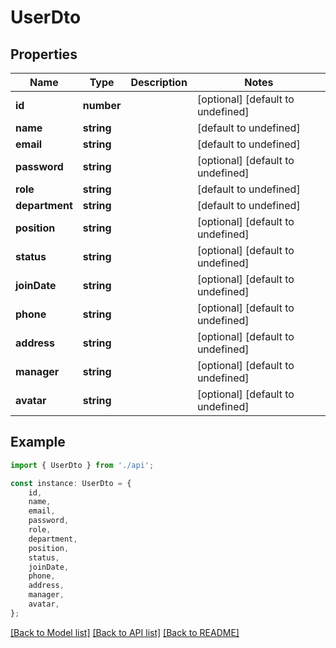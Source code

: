 # UserDto


## Properties

Name | Type | Description | Notes
------------ | ------------- | ------------- | -------------
**id** | **number** |  | [optional] [default to undefined]
**name** | **string** |  | [default to undefined]
**email** | **string** |  | [default to undefined]
**password** | **string** |  | [optional] [default to undefined]
**role** | **string** |  | [default to undefined]
**department** | **string** |  | [default to undefined]
**position** | **string** |  | [optional] [default to undefined]
**status** | **string** |  | [optional] [default to undefined]
**joinDate** | **string** |  | [optional] [default to undefined]
**phone** | **string** |  | [optional] [default to undefined]
**address** | **string** |  | [optional] [default to undefined]
**manager** | **string** |  | [optional] [default to undefined]
**avatar** | **string** |  | [optional] [default to undefined]

## Example

```typescript
import { UserDto } from './api';

const instance: UserDto = {
    id,
    name,
    email,
    password,
    role,
    department,
    position,
    status,
    joinDate,
    phone,
    address,
    manager,
    avatar,
};
```

[[Back to Model list]](../README.md#documentation-for-models) [[Back to API list]](../README.md#documentation-for-api-endpoints) [[Back to README]](../README.md)
